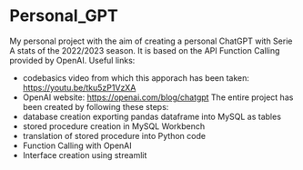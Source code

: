 # Personal_GPT
My personal project with the aim of creating a personal ChatGPT with Serie A stats of the 2022/2023 season. 
It is based on the API Function Calling provided by OpenAI. 
Useful links:
- codebasics video from which this apporach has been taken: https://youtu.be/tku5zP1VzXA
- OpenAI website: https://openai.com/blog/chatgpt
The entire project has been created by following these steps:
- database creation exporting pandas dataframe into MySQL as tables
- stored procedure creation in MySQL Workbench
- translation of stored procedure into Python code
- Function Calling with OpenAI
- Interface creation using streamlit
